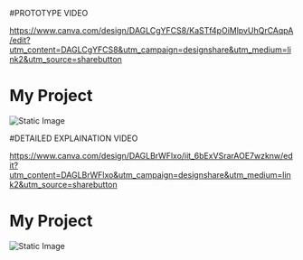 #PROTOTYPE VIDEO

https://www.canva.com/design/DAGLCgYFCS8/KaSTf4pOiMlpvUhQrCAqpA/edit?utm_content=DAGLCgYFCS8&utm_campaign=designshare&utm_medium=link2&utm_source=sharebutton

# My Project

![Static Image](![myntra](https://github.com/user-attachments/assets/e861f0a9-e86a-46f3-89c1-4aeb4fbcb5fe)
)

<img src="![Running Model VideoGIF](https://github.com/user-attachments/assets/43db89a4-5bbd-4709-84dd-9689d2c6c329)
" style="display:none;" class="hover-image">

<style>
  .hover-image {
    display: none;
  }

  img:hover + .hover-image {
    display: block;
  }

  img:hover {
    display: none;
  }
</style>


#DETAILED EXPLAINATION VIDEO

https://www.canva.com/design/DAGLBrWFlxo/iit_6bExVSrarAOE7wzknw/edit?utm_content=DAGLBrWFlxo&utm_campaign=designshare&utm_medium=link2&utm_source=sharebutton

# My Project

![Static Image](https://github.com/yourusername/yourrepo/blob/main/static-image.png)

<img src="https://github.com/yourusername/yourrepo/blob/main/animated.gif" style="display:none;" class="hover-image">

<style>
  .hover-image {
    display: none;
  }

  img:hover + .hover-image {
    display: block;
  }




  # My Project

[![Watch the video](![myntra](https://github.com/user-attachments/assets/e861f0a9-e86a-46f3-89c1-4aeb4fbcb5fe))](https://www.canva.com/design/DAGLCgYFCS8/KaSTf4pOiMlpvUhQrCAqpA/edit?utm_content=DAGLCgYFCS8&utm_campaign=designshare&utm_medium=link2&utm_source=sharebutton)

  img:hover {
    display: none;
  }
</style>

